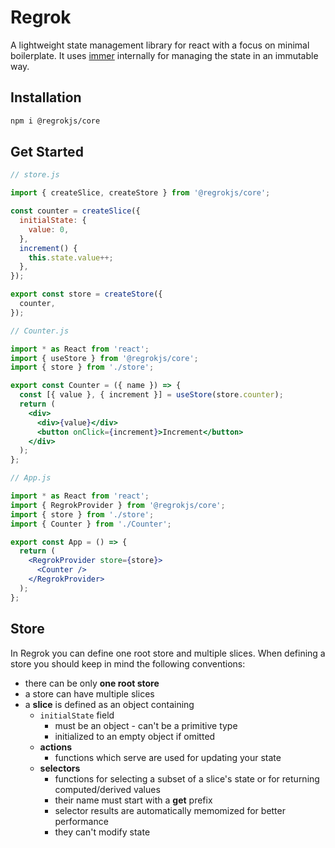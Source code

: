 # Regrok

A lightweight state management library for react with a focus on minimal boilerplate. It uses [immer](https://github.com/immerjs/immer) internally for managing the state in an immutable way.

## Installation

```bash
npm i @regrokjs/core
```

## Get Started

```js
// store.js

import { createSlice, createStore } from '@regrokjs/core';

const counter = createSlice({
  initialState: {
    value: 0,
  },
  increment() {
    this.state.value++;
  },
});

export const store = createStore({
  counter,
});
```

```jsx
// Counter.js

import * as React from 'react';
import { useStore } from '@regrokjs/core';
import { store } from './store';

export const Counter = ({ name }) => {
  const [{ value }, { increment }] = useStore(store.counter);
  return (
    <div>
      <div>{value}</div>
      <button onClick={increment}>Increment</button>
    </div>
  );
};
```

```jsx
// App.js

import * as React from 'react';
import { RegrokProvider } from '@regrokjs/core';
import { store } from './store';
import { Counter } from './Counter';

export const App = () => {
  return (
    <RegrokProvider store={store}>
      <Counter />
    </RegrokProvider>
  );
};
```

## Store

In Regrok you can define one root store and multiple slices. When defining a store you should keep in mind the following conventions:

- there can be only **one root store**
- a store can have multiple slices
- a **slice** is defined as an object containing
  - `initialState` field
    - must be an object - can't be a primitive type
    - initialized to an empty object if omitted
  - **actions**
    - functions which serve are used for updating your state
  - **selectors**
    - functions for selecting a subset of a slice's state or for returning computed/derived values
    - their name must start with a **get** prefix
    - selector results are automatically memomized for better performance
    - they can't modify state
